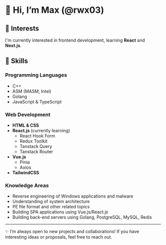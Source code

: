 # 👋 Hi, I’m Max (@rwx03)

## 👀 Interests
I'm currently interested in frontend development, learning **React** and **Next.js**.

## 🌱 Skills

### Programming Languages
- C++
- ASM (MASM, Intel)
- Golang
- JavaScript & TypeScript

### Web Development
- **HTML & CSS**
- **React.js** (currently learning)
  - React Hook Form
  - Redux Toolkit
  - Tanstack Query
  - Tanstack Router
- **Vue.js**
  - Pinia
  - Axios
- **TailwindCSS**

### Knowledge Areas
- Reverse engineering of Windows applications and malware
- Understanding of system architecture
- PE file format and other related topics
- Building SPA applications using Vue.js/React.js
- Building back-end servers using Golang, PostgreSQL, MySQL, Redis

---

✨ I’m always open to new projects and collaborations! If you have interesting ideas or proposals, feel free to reach out.
